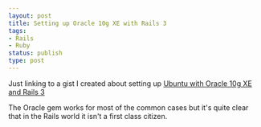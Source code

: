 ```yaml
---
layout: post
title: Setting up Oracle 10g XE with Rails 3
tags:
- Rails
- Ruby
status: publish
type: post
---
```

Just linking to a gist I created about setting up
[Ubuntu with Oracle 10g XE and Rails 3](https://gist.github.com/1103621)

The Oracle gem works for most of the common cases but it's quite clear that in
the Rails world it isn't a first class citizen.

